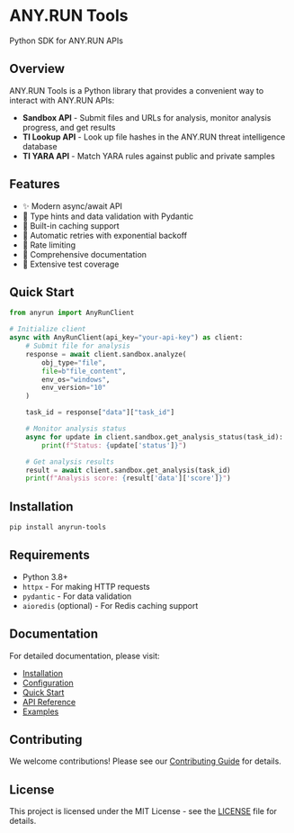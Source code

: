 # ANY.RUN Tools

Python SDK for ANY.RUN APIs

## Overview

ANY.RUN Tools is a Python library that provides a convenient way to interact with ANY.RUN APIs:

- **Sandbox API** - Submit files and URLs for analysis, monitor analysis progress, and get results
- **TI Lookup API** - Look up file hashes in the ANY.RUN threat intelligence database
- **TI YARA API** - Match YARA rules against public and private samples

## Features

- ✨ Modern async/await API
- 🚀 Type hints and data validation with Pydantic
- 💾 Built-in caching support
- 🔄 Automatic retries with exponential backoff
- 🚦 Rate limiting
- 📝 Comprehensive documentation
- 🧪 Extensive test coverage

## Quick Start

```python
from anyrun import AnyRunClient

# Initialize client
async with AnyRunClient(api_key="your-api-key") as client:
    # Submit file for analysis
    response = await client.sandbox.analyze(
        obj_type="file",
        file=b"file_content",
        env_os="windows",
        env_version="10"
    )

    task_id = response["data"]["task_id"]

    # Monitor analysis status
    async for update in client.sandbox.get_analysis_status(task_id):
        print(f"Status: {update['status']}")

    # Get analysis results
    result = await client.sandbox.get_analysis(task_id)
    print(f"Analysis score: {result['data']['score']}")
```

## Installation

```bash
pip install anyrun-tools
```

## Requirements

- Python 3.8+
- `httpx` - For making HTTP requests
- `pydantic` - For data validation
- `aioredis` (optional) - For Redis caching support

## Documentation

For detailed documentation, please visit:

- [Installation](getting-started/installation.md)
- [Configuration](getting-started/configuration.md)
- [Quick Start](getting-started/quickstart.md)
- [API Reference](api-reference/client.md)
- [Examples](examples/sandbox/file-analysis.md)

## Contributing

We welcome contributions! Please see our [Contributing Guide](contributing.md) for details.

## License

This project is licensed under the MIT License - see the [LICENSE](https://github.com/anyrun/anyrun-tools/blob/main/LICENSE) file for details.
